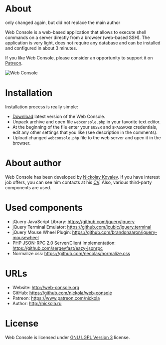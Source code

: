 # About

only changed again, but did not replace the main author

Web Console is a web-based application that allows to execute shell commands on a server directly from a browser (web-based SSH).
The application is very light, does not require any database and can be installed and configured in about 3 minutes.

If you like Web Console, please consider an opportunity to support it on [Patreon](https://www.patreon.com/nickola).

![Web Console](https://i.imgur.com/a9kcAB1.jpg)

# Installation

Installation process is really simple:

  - [Download](https://github.com/nickola/web-console/releases/download/v0.9.7/webconsole-0.9.7.zip) latest version of the Web Console.
  - Unpack archive and open file `webconsole.php` in your favorite text editor.
  - At the beginning of the file enter your `$USER` and `$PASSWORD` credentials, edit any other settings that you like (see description in the comments).
  - Upload changed `webconsole.php` file to the web server and open it in the browser.

# About author

Web Console has been developed by [Nickolay Kovalev](http://nickola.ru).
If you have interest job offers, you can see him contacts at his [CV](http://cv.nickola.ru).
Also, various third-party components are used.

# Used components

  - jQuery JavaScript Library: https://github.com/jquery/jquery
  - jQuery Terminal Emulator: https://github.com/jcubic/jquery.terminal
  - jQuery Mouse Wheel Plugin: https://github.com/brandonaaron/jquery-mousewheel
  - PHP JSON-RPC 2.0 Server/Client Implementation: https://github.com/sergeyfast/eazy-jsonrpc
  - Normalize.css: https://github.com/necolas/normalize.css

# URLs

 - Website: http://web-console.org
 - GitHub: https://github.com/nickola/web-console
 - Patreon: https://www.patreon.com/nickola
 - Author: http://nickola.ru

# License

Web Console is licensed under [GNU LGPL Version 3](http://www.gnu.org/licenses/lgpl.html) license.
